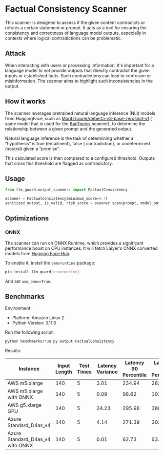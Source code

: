 # Factual Consistency Scanner

This scanner is designed to assess if the given content contradicts or refutes a certain statement or prompt. It acts as
a tool for ensuring the consistency and correctness of language model outputs, especially in contexts where logical
contradictions can be problematic.

## Attack

When interacting with users or processing information, it's important for a language model to not provide outputs that
directly contradict the given inputs or established facts. Such contradictions can lead to confusion or misinformation.
The scanner aims to highlight such inconsistencies in the output.

## How it works

The scanner leverages pretrained natural language inference (NLI) models from HuggingFace, such
as [MoritzLaurer/deberta-v3-base-zeroshot-v1](https://huggingface.co/MoritzLaurer/deberta-v3-base-zeroshot-v1) (
same model that is used for the [BanTopics](./ban_topics.md) scanner), to determine the relationship between a given
prompt and the generated output.

Natural language inference is the task of determining whether a “hypothesis” is true (entailment), false (
contradiction), or undetermined (neutral) given a “premise”.

This calculated score is then compared to a configured threshold. Outputs that cross this threshold are flagged
as contradictory.

## Usage

```python
from llm_guard.output_scanners import FactualConsistency

scanner = FactualConsistency(minimum_score=0.7)
sanitized_output, is_valid, risk_score = scanner.scan(prompt, model_output)
```

## Optimizations

### ONNX

The scanner can run on ONNX Runtime, which provides a significant performance boost on CPU instances. It will fetch
Laiyer's ONNX converted models from [Hugging Face Hub](https://huggingface.co/laiyer).

To enable it, install the `onnxruntime` package:

```sh
pip install llm-guard[onnxruntime]
```

And set `use_onnx=True`.

## Benchmarks

Environment:

- Platform: Amazon Linux 2
- Python Version: 3.11.6

Run the following script:

```sh
python benchmarks/run.py output FactualConsistency
```

Results:

| Instance                         | Input Length | Test Times | Latency Variance | Latency 90 Percentile | Latency 95 Percentile | Latency 99 Percentile | Average Latency (ms) | QPS     |
|----------------------------------|--------------|------------|------------------|-----------------------|-----------------------|-----------------------|----------------------|---------|
| AWS m5.xlarge                    | 140          | 5          | 3.01             | 234.94                | 262.31                | 284.20                | 180.00               | 777.78  |
| AWS m5.xlarge with ONNX          | 140          | 5          | 0.09             | 98.62                 | 103.28                | 107.01                | 89.00                | 1573.02 |
| AWS g5.xlarge GPU                | 140          | 5          | 34.23            | 295.96                | 388.34                | 462.24                | 110.70               | 1264.69 |
| Azure Standard_D4as_v4           | 140          | 5          | 4.14             | 271.39                | 302.78                | 327.89                | 205.62               | 680.87  |
| Azure Standard_D4as_v4 with ONNX | 140          | 5          | 0.01             | 62.73                 | 63.71                 | 64.51                 | 59.82                | 2340.44 |
